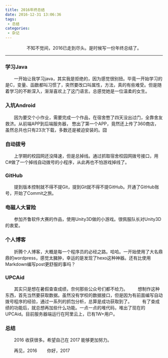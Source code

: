 ```yaml
---
title: 2016年终总结
date: 2016-12-31 13:06:36
tags:
 - 总结
categories:
 - 杂记
---
```

<div align=center>不知不觉间，2016已走到尽头。是时候写一份年终总结了。</div>

<!--more-->

---
### 学习Java
　　一开始让我学习java，其实我是拒绝的，因为感觉很别扭。毕竟一开始学习的是C，变量、函数都叫习惯了，突然要改口叫属性，方法，真的有些难受。但是随着学习的不断深入，渐渐喜欢上了这门语言。总感觉她是一位温柔的女生。
### 入坑Android
　　因为要交个小作业，需要完成一个作品，在宿舍憋了四天没出过门，全靠舍友救济。从前端APP到后端服务器， 憋出了第一个APP，竟然还上传了360商店，虽然总共也只有23次下载，多数还是被迫安装的。囧
### 自动拨号
　　上学期的校园网还没降速，但是总掉线。通过抓取宿舍校园网拨号接口，用C#做了一个掉线自动拨号的小程序，从此再也不怕游戏掉线了。
### GitHub
　　提到版本控制就不得不提Git，提到Git就不得不提GitHub。开通了GitHub账号，开始了Commit之旅。
### 电磁人大冒险
　　参加齐鲁软件大赛的作品，使用Unity3D做的小游戏。很佩服队长对Unity3D的衷爱。
### 个人博客
　　折腾个人博客，大概是每一个程序员的必经之路。哈哈。一开始使用了大名鼎鼎的wordpress，感觉太臃肿，幸运的是发现了hexo这种神器。还有比使用Markdown编写post更舒服的事吗？
### UPCAid
　　其实只是想在暑假查查成绩，奈何那些公众号们都不给力。
　　想制作这种东西，首先当然要获取数据。虽然没有学校的数据接口，但是因为有前面编写自动拨号程序的经验，通过一系列的抓包分析，总算是成功获取到了。
　　有了查成绩的功能后，就总想再加些什么功能。一点一点的堆代码，堆出了现在的UPCAid。目前服务器端运行在阿里云上，已有1W+用户。
### 总结
　　2016 收获很多。希望自己在 2017 能够更加努力。

　　再见，2016
　　你好，2017

